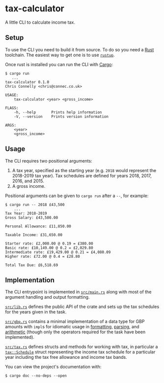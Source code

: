 # tax-calculator

A little CLI to calculate income tax.

[clap]: https://clap.rs/

## Setup

To use the CLI you need to build it from source. To do so you need a [Rust] toolchain. The easiest
way to get one is to use [`rustup`].

Once rust is installed you can run the CLI with [Cargo]:

```
$ cargo run
   ...
tax-calculator 0.1.0
Chris Connelly <chris@connec.co.uk>

USAGE:
    tax-calculator <year> <gross_income>

FLAGS:
    -h, --help       Prints help information
    -V, --version    Prints version information

ARGS:
    <year>
    <gross_income>
```

[Rust]: https://www.rust-lang.org/
[`rustup`]: https://rustup.rs
[Cargo]: https://doc.rust-lang.org/cargo/

## Usage

The CLI requires two positional arguments:

1. A tax year, specified as the starting year (e.g. `2018` would represent the 2018-2019 tax year).
   Tax schedules are defined for years 2018, 2017, 2016, and 2015.
2. A gross income.

Positional arguments can be given to `cargo run` after a `--`, for example:

```
$ cargo run -- 2018 £43,500
    ...
Tax Year: 2018-2019
Gross Salary: £43,500.00

Personal Allowance: £11,850.00

Taxable Income: £31,650.00

Starter rate: £2,000.00 @ 0.19 = £380.00
Basic rate: £10,149.00 @ 0.2 = £2,029.80
Intermediate rate: £19,429.00 @ 0.21 = £4,080.09
Higher rate: £72.00 @ 0.4 = £28.80

Total Tax Due: £6,518.69
```

## Implementation

The CLI entrypoint is implemented in [`src/main.rs`] along with most of the argument handling and
output formatting.

[`src/lib.rs`] defines the public API of the crate and sets up the tax schedules for the years given
in the task.

[`src/gbp.rs`] contains a minimal implementation of a data type for GBP amounts with `impl`s for
idiomatic usage in [formatting], [parsing], and [arithmetic] \(though only the operators required
for the task have been implemented).

[`src/tax.rs`] defines structs and methods for working with tax, in particular a [`tax::Schedule`]
struct representing the income tax schedule for a particular year including the tax free allowance
and income tax bands.

You can view the project's documentation with:

```
$ cargo doc --no-deps --open
```

[`src/main.rs`]: src/main.rs
[`src/lib.rs`]: src/lib.rs
[`src/gbp.rs`]: src/gbp.rs
[formatting]: src/gbp.rs#L60
[parsing]: src/gbp.rs#L80
[arithmetic]: src/gbp.rs#L124
[`src/tax.rs`]: src/tax.rs
[`tax::Schedule`]: src/tax.rs#L137
